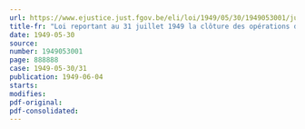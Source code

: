 ```yaml
---
url: https://www.ejustice.just.fgov.be/eli/loi/1949/05/30/1949053001/justel
title-fr: "Loi reportant au 31 juillet 1949 la clôture des opérations de liquidation et d'ordonnancement des dépenses relatives à l'exercice 1948 et ouvrant de nouveaux crédits provisoires à valoir sur les budgets de l'exercice 1949"
date: 1949-05-30
source:
number: 1949053001
page: 888888
case: 1949-05-30/31
publication: 1949-06-04
starts:
modifies:
pdf-original:
pdf-consolidated:
---
```


